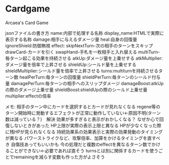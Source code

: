 # Cardgame
Arcaea's Card Game

jsonファイルの書き方
name:内部で処理する名称
display_name:HTMLで実際に表示する名称
damage:相手に与えるダメージ量
heal:自身の回復量
ignoreShield:防御無視
effect:
    skipNextTurn-次の相手のターンをスキップ
    drawCard-カードを引く
    swapHand-手札を一枚相手と入れ替える
    multiTurn-毎ターン起こる効果を持続させる
    atkUp:ダメージ量を上乗せする
    atkMultiplier:ダメージ量を倍率で上昇させる
    shieldUp:シールド量を上乗せする
    shieldMultiplier:シールド量を倍率で上昇させる
turns:multiturnを持続させるターン数
healPerTurn:毎ターンの回復量
shieldPerTurn:毎ターンのシールド付与量
damagePerTurn:毎ターンの相手へのスリップダメージ
damageBoost:atkUpの際のダメージ上乗せ量
shieldBoost:shieldUpの際のシールド上乗せ量
multiplier:effectの倍率



メモ:
相手のターン中にカードを選択するとカードが見れなくなる
regene等のターン開始時に発動するエフェクトが正常に動作していない←原因不明(ターン数は減っている？)　解決
効果が多すぎると表示がおかしくなる？
なぜか心で回復しないときがあった
HP上限が実際の表示上限と異なる
HPが少なくなった際に残HPが見られなくなる
持続効果系の効果表示と実際の効果発動のタイミングが異なる
パワーストライクなど、攻撃倍率、加算をかけるタイミングを直すべき
自傷技あってもいいかも
今の処理だと複数のeffectを異なるターン数でかけることができない←必要であれば直そう
turnsとは別に関係するカードを使うごとでremainingを減らす変数も作った方がよさそう
